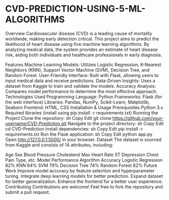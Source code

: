 # CVD-PREDICTION-USING-5-ML-ALGORITHMS

Overview
Cardiovascular disease (CVD) is a leading cause of mortality worldwide, making early detection critical. This project aims to predict the likelihood of heart disease using five machine learning algorithms. By analyzing medical data, the system provides an estimate of heart disease risk, aiding both individuals and healthcare professionals in early diagnosis.

Features
Machine Learning Models: Utilizes Logistic Regression, K-Nearest Neighbors (KNN), Support Vector Machine (SVM), Decision Tree, and Random Forest.
User-Friendly Interface: Built with Flask, allowing users to input medical data and receive predictions.
Data-Driven Insights: Uses a dataset from Kaggle to train and validate the models.
Accuracy Analysis: Compares model performance to determine the most effective approach.
Technologies Used
Programming Language: Python
Frameworks: Flask (for the web interface)
Libraries: Pandas, NumPy, Scikit-Learn, Matplotlib, Seaborn
Frontend: HTML, CSS
Installation & Usage
Prerequisites
Python 3.x
Required libraries (install using pip install -r requirements.txt)
Running the Project
Clone the repository:
sh
Copy
Edit
git clone https://github.com/your-username/CVD-Prediction.git
Navigate to the project directory:
sh
Copy
Edit
cd CVD-Prediction
Install dependencies:
sh
Copy
Edit
pip install -r requirements.txt
Run the Flask application:
sh
Copy
Edit
python app.py
Open http://127.0.0.1:5000/ in your browser.
Dataset
The dataset is sourced from Kaggle and consists of 14 attributes, including:

Age
Sex
Blood Pressure
Cholesterol
Max Heart Rate
ST Depression
Chest Pain Type, etc.
Model Performance
Algorithm	Accuracy
Logistic Regression	82%
KNN	64%
SVM	79%
Decision Tree	74%
Random Forest	82%
Future Work
Improve model accuracy by feature selection and hyperparameter tuning.
Integrate deep learning models for better prediction.
Expand dataset for better generalization.
Enhance the frontend for a better user experience.
Contributing
Contributions are welcome! Feel free to fork the repository and submit a pull request.

